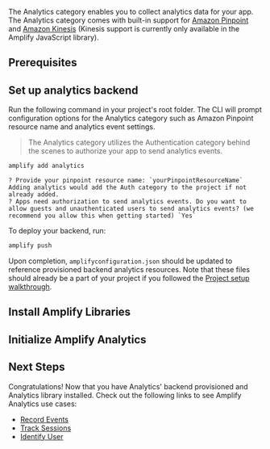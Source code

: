 The Analytics category enables you to collect analytics data for your app. The Analytics category comes with built-in support for [Amazon Pinpoint](https://aws.amazon.com/pinpoint) and [Amazon Kinesis](https://aws.amazon.com/kinesis) (Kinesis support is currently only available in the Amplify JavaScript library).

## Prerequisites

<inline-fragment platform="ios" src="~/lib/analytics/fragments/ios/getting-started/10_preReq.md"></inline-fragment>
<inline-fragment platform="android" src="~/lib/analytics/fragments/android/getting-started/10_preReq.md"></inline-fragment>

## Set up analytics backend

Run the following command in your project's root folder. The CLI will prompt configuration options for the Analytics category such as Amazon Pinpoint resource name and analytics event settings.

> The Analytics category utilizes the Authentication category behind the scenes to authorize your app to send analytics events.

```bash
amplify add analytics
```

```console
? Provide your pinpoint resource name: `yourPinpointResourceName`
Adding analytics would add the Auth category to the project if not already added.
? Apps need authorization to send analytics events. Do you want to allow guests and unauthenticated users to send analytics events? (we recommend you allow this when getting started) `Yes`
```

To deploy your backend, run:

```bash
amplify push
```

Upon completion, `amplifyconfiguration.json` should be updated to reference provisioned backend analytics resources.  Note that these files should already be a part of your project if you followed the [Project setup walkthrough](~/lib/project-setup/create-application.md).

## Install Amplify Libraries
<inline-fragment platform="ios" src="~/lib/analytics/fragments/ios/getting-started/20_installLib.md"></inline-fragment>
<inline-fragment platform="android" src="~/lib/analytics/fragments/android/getting-started/20_installLib.md"></inline-fragment>

## Initialize Amplify Analytics
<inline-fragment platform="ios" src="~/lib/analytics/fragments/ios/getting-started/30_initAnalytics.md"></inline-fragment>
<inline-fragment platform="android" src="~/lib/analytics/fragments/android/getting-started/30_initAnalytics.md"></inline-fragment>

## Next Steps
Congratulations! Now that you have Analytics' backend provisioned and Analytics library installed.  Check out the following links to see Amplify Analytics use cases:

* [Record Events](~/lib/analytics/record.md)
* [Track Sessions](~/lib/analytics/autotrack.md)
* [Identify User](~/lib/analytics/identifyuser.md)